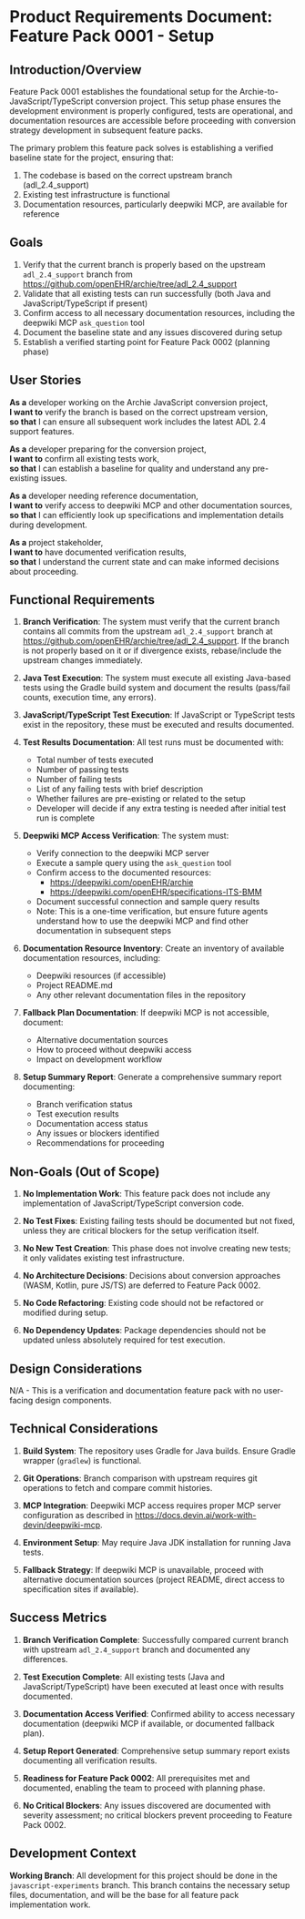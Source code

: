 # Product Requirements Document: Feature Pack 0001 - Setup

## Introduction/Overview

Feature Pack 0001 establishes the foundational setup for the Archie-to-JavaScript/TypeScript conversion project. This setup phase ensures the development environment is properly configured, tests are operational, and documentation resources are accessible before proceeding with conversion strategy development in subsequent feature packs.

The primary problem this feature pack solves is establishing a verified baseline state for the project, ensuring that:
1. The codebase is based on the correct upstream branch (adl_2.4_support)
2. Existing test infrastructure is functional
3. Documentation resources, particularly deepwiki MCP, are available for reference

## Goals

1. Verify that the current branch is properly based on the upstream `adl_2.4_support` branch from https://github.com/openEHR/archie/tree/adl_2.4_support
2. Validate that all existing tests can run successfully (both Java and JavaScript/TypeScript if present)
3. Confirm access to all necessary documentation resources, including the deepwiki MCP `ask_question` tool
4. Document the baseline state and any issues discovered during setup
5. Establish a verified starting point for Feature Pack 0002 (planning phase)

## User Stories

**As a** developer working on the Archie JavaScript conversion project,  
**I want to** verify the branch is based on the correct upstream version,  
**so that** I can ensure all subsequent work includes the latest ADL 2.4 support features.

**As a** developer preparing for the conversion project,  
**I want to** confirm all existing tests work,  
**so that** I can establish a baseline for quality and understand any pre-existing issues.

**As a** developer needing reference documentation,  
**I want to** verify access to deepwiki MCP and other documentation sources,  
**so that** I can efficiently look up specifications and implementation details during development.

**As a** project stakeholder,  
**I want to** have documented verification results,  
**so that** I understand the current state and can make informed decisions about proceeding.

## Functional Requirements

1. **Branch Verification**: The system must verify that the current branch contains all commits from the upstream `adl_2.4_support` branch at https://github.com/openEHR/archie/tree/adl_2.4_support. If the branch is not properly based on it or if divergence exists, rebase/include the upstream changes immediately.

2. **Java Test Execution**: The system must execute all existing Java-based tests using the Gradle build system and document the results (pass/fail counts, execution time, any errors).

3. **JavaScript/TypeScript Test Execution**: If JavaScript or TypeScript tests exist in the repository, these must be executed and results documented.

4. **Test Results Documentation**: All test runs must be documented with:
   - Total number of tests executed
   - Number of passing tests
   - Number of failing tests
   - List of any failing tests with brief description
   - Whether failures are pre-existing or related to the setup
   - Developer will decide if any extra testing is needed after initial test run is complete

5. **Deepwiki MCP Access Verification**: The system must:
   - Verify connection to the deepwiki MCP server
   - Execute a sample query using the `ask_question` tool
   - Confirm access to the documented resources:
     - https://deepwiki.com/openEHR/archie
     - https://deepwiki.com/openEHR/specifications-ITS-BMM
   - Document successful connection and sample query results
   - Note: This is a one-time verification, but ensure future agents understand how to use the deepwiki MCP and find other documentation in subsequent steps

6. **Documentation Resource Inventory**: Create an inventory of available documentation resources, including:
   - Deepwiki resources (if accessible)
   - Project README.md
   - Any other relevant documentation files in the repository

7. **Fallback Plan Documentation**: If deepwiki MCP is not accessible, document:
   - Alternative documentation sources
   - How to proceed without deepwiki access
   - Impact on development workflow

8. **Setup Summary Report**: Generate a comprehensive summary report documenting:
   - Branch verification status
   - Test execution results
   - Documentation access status
   - Any issues or blockers identified
   - Recommendations for proceeding

## Non-Goals (Out of Scope)

1. **No Implementation Work**: This feature pack does not include any implementation of JavaScript/TypeScript conversion code.

2. **No Test Fixes**: Existing failing tests should be documented but not fixed, unless they are critical blockers for the setup verification itself.

3. **No New Test Creation**: This phase does not involve creating new tests; it only validates existing test infrastructure.

4. **No Architecture Decisions**: Decisions about conversion approaches (WASM, Kotlin, pure JS/TS) are deferred to Feature Pack 0002.

5. **No Code Refactoring**: Existing code should not be refactored or modified during setup.

6. **No Dependency Updates**: Package dependencies should not be updated unless absolutely required for test execution.

## Design Considerations

N/A - This is a verification and documentation feature pack with no user-facing design components.

## Technical Considerations

1. **Build System**: The repository uses Gradle for Java builds. Ensure Gradle wrapper (`gradlew`) is functional.

2. **Git Operations**: Branch comparison with upstream requires git operations to fetch and compare commit histories.

3. **MCP Integration**: Deepwiki MCP access requires proper MCP server configuration as described in https://docs.devin.ai/work-with-devin/deepwiki-mcp.

4. **Environment Setup**: May require Java JDK installation for running Java tests.

5. **Fallback Strategy**: If deepwiki MCP is unavailable, proceed with alternative documentation sources (project README, direct access to specification sites if available).

## Success Metrics

1. **Branch Verification Complete**: Successfully compared current branch with upstream `adl_2.4_support` branch and documented any differences.

2. **Test Execution Complete**: All existing tests (Java and JavaScript/TypeScript) have been executed at least once with results documented.

3. **Documentation Access Verified**: Confirmed ability to access necessary documentation (deepwiki MCP if available, or documented fallback plan).

4. **Setup Report Generated**: Comprehensive setup summary report exists documenting all verification results.

5. **Readiness for Feature Pack 0002**: All prerequisites met and documented, enabling the team to proceed with planning phase.

6. **No Critical Blockers**: Any issues discovered are documented with severity assessment; no critical blockers prevent proceeding to Feature Pack 0002.

## Development Context

**Working Branch**: All development for this project should be done in the `javascript-experiments` branch. This branch contains the necessary setup files, documentation, and will be the base for all feature pack implementation work.
